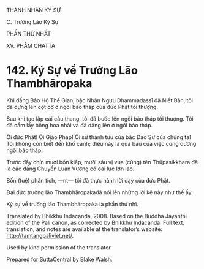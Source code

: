THÁNH NHÂN KÝ SỰ

C. Trưởng Lão Ký Sự

PHẦN THỨ NHẤT

XV. PHẨM CHATTA

# 142\. Ký Sự về Trưởng Lão Thambhāropaka

Khi đấng Bảo Hộ Thế Gian, bậc Nhân Ngưu Dhammadassī đã Niết Bàn, tôi đã dựng lên cột cờ ở ngôi bảo tháp của đức Phật tối thượng.

Sau khi tạo lập cái cầu thang, tôi đã bước lên ngôi bảo tháp tối thượng. Tôi đã cầm lấy bông hoa nhài và đã dâng lên ở ngôi bảo tháp.

Ôi đức Phật! Ôi Giáo Pháp! Ôi sự thành tựu của bậc Đạo Sư của chúng ta! Tôi không còn biết đến khổ cảnh; điều này là quả báu của việc cúng dường ngôi bảo tháp.

Trước đây chín mươi bốn kiếp, mười sáu vị vua (cùng) tên Thūpasikkhara đã là các đấng Chuyển Luân Vương có oai lực lớn lao.

Bốn (tuệ) phân tích, ―nt― tôi đã thực hành lời dạy của đức Phật.

Đại đức trưởng lão Thambhāropakađã nói lên những lời kệ này như thế ấy.

Ký sự về trưởng lão Thambhāropaka là phần thứ nhì.

Translated by Bhikkhu Indacanda, 2008. Based on the Buddha Jayanthi edition of the Pali canon, as corrected by Bhikkhu Indacanda. Full text, translation, and notes are available at the translator’s website: http://tamtangpaliviet.net/.

Used by kind permission of the translator.

Prepared for SuttaCentral by Blake Walsh.